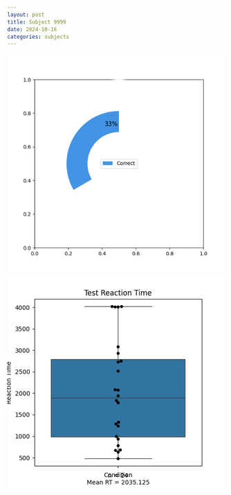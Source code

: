 ```yaml
---
layout: post
title: Subject 9999
date: 2024-10-16
categories: subjects
---
```


![](data/9999/run-6/9999_FN_acc_test.png)
![](data/9999/run-6/9999_FN_rt.png)
